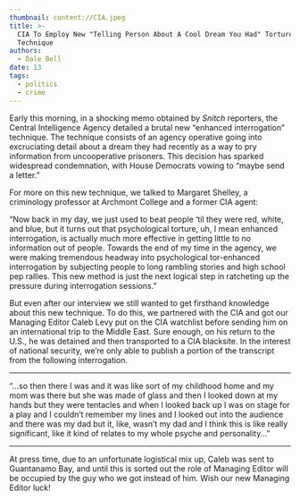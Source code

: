 ```yaml
---
thumbnail: content://CIA.jpeg
title: >-
  CIA To Employ New "Telling Person About A Cool Dream You Had" Torture
  Technique
authors:
  - Dale Bell
date: 13
tags:
  - politics
  - crime
---
```


Early this morning, in a shocking memo obtained by *Snitch* reporters, the Central Intelligence Agency detailed a brutal new “enhanced interrogation” technique. The technique consists of an agency operative going into excruciating detail about a dream they had recently as a way to pry information from uncooperative prisoners. This decision has sparked widespread condemnation, with House Democrats vowing to “maybe send a letter.”

For more on this new technique, we talked to Margaret Shelley, a criminology professor at Archmont College and a former CIA agent:

“Now back in my day, we just used to beat people ‘til they were red, white, and blue, but it turns out that psychological torture, uh, I mean enhanced interrogation, is actually much more effective in getting little to no information out of people. Towards the end of my time in the agency, we were making tremendous headway into psychological tor-enhanced interrogation by subjecting people to long rambling stories and high school pep rallies. This new method is just the next logical step in ratcheting up the pressure during interrogation sessions.”

But even after our interview we still wanted to get firsthand knowledge about this new technique. To do this, we partnered with the CIA and got our Managing Editor Caleb Levy put on the CIA watchlist before sending him on an international trip to the Middle East. Sure enough, on his return to the U.S., he was detained and then transported to a CIA blacksite. In the interest of national security, we’re only able to publish a portion of the transcript from the following interrogation.

---

“…so then there I was and it was like sort of my childhood home and my mom was there but she was made of glass and then I looked down at my hands but they were tentacles and when I looked back up I was on stage for a play and I couldn’t remember my lines and I looked out into the audience and there was my dad but it, like, wasn’t my dad and I think this is like really significant, like it kind of relates to my whole psyche and personality…”

---

At press time, due to an unfortunate logistical mix up, Caleb was sent to Guantanamo Bay, and until this is sorted out the role of Managing Editor will be occupied by the guy who we got instead of him. Wish our new Managing Editor luck!
